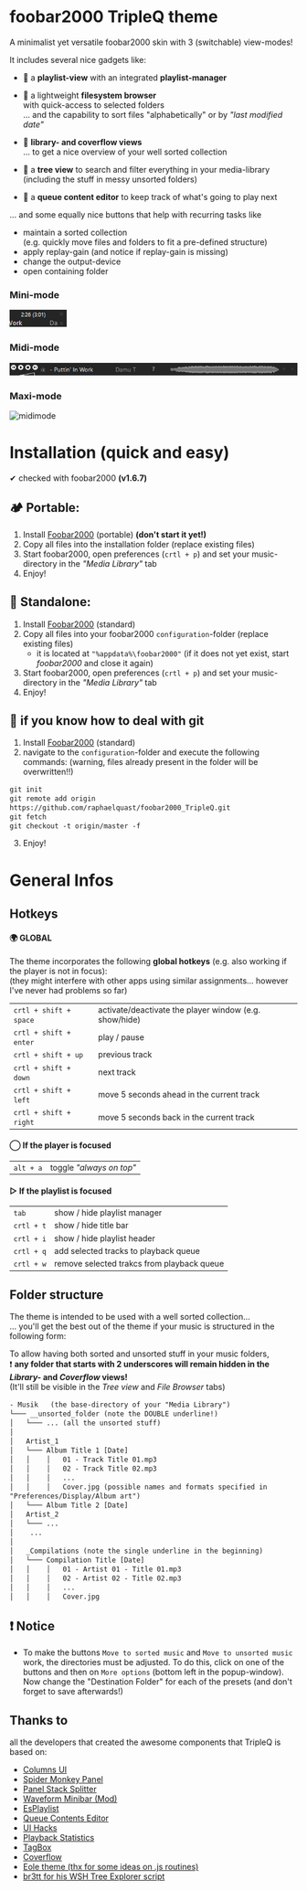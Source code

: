 # foobar2000 TripleQ theme

A minimalist yet versatile foobar2000 skin with 3 (switchable) view-modes!  

It includes several nice gadgets like:

- 🌳 a **playlist-view** with an integrated **playlist-manager**

- 🌲 a lightweight **filesystem browser**  
    with quick-access to selected folders  
  ... and the capability to sort files "alphabetically" or by *"last modified date"*

- 🌴 **library- and coverflow views**  
  ... to get a nice overview of your well sorted collection
  
- 🌵 a **tree view** to search and filter everything in your media-library  
(including the stuff in messy unsorted folders)

- 🌿 a **queue content editor** to keep track of what's going to play next

... and some equally nice buttons that help with recurring tasks like

- maintain a sorted collection  
    (e.g. quickly move files and folders to fit a pre-defined structure)
- apply replay-gain (and notice if replay-gain is missing)
- change the output-device
- open containing folder

### Mini-mode

![minimode](_images/minimode.gif?raw=true "Minimode")

### Midi-mode

![midimode](_images/midimode.gif?raw=true "Midimode")

### Maxi-mode

![midimode](_images/animation_small.gif?raw=true "Maximode")

# Installation (quick and easy)
✔ checked with foobar2000 **(v1.6.7)**

## 🏕 Portable:

1) Install [Foobar2000](https://www.foobar2000.org/) (portable) **(don't start it yet!)**
2) Copy all files into the installation folder (replace existing files)
3) Start foobar2000, open preferences (`crtl + p`) and set your music-directory in the *"Media Library"* tab
4) Enjoy!

## 🏡 Standalone:

1) Install [Foobar2000](https://www.foobar2000.org/) (standard)  
2) Copy all files into your foobar2000 `configuration`-folder (replace existing files)
   - it is located at `"%appdata%\foobar2000"` 
     (if it does not yet exist, start *foobar2000* and close it again)
3) Start foobar2000, open preferences (`crtl + p`) and set your music-directory in the *"Media Library"* tab
4) Enjoy!

## 🌌  if you know how to deal with **git**

1. Install [Foobar2000](https://www.foobar2000.org/) (standard) 
2. navigate to the `configuration`-folder and execute the following commands:
   (warning, files already present in the folder will be overwritten!!)

```
git init
git remote add origin https://github.com/raphaelquast/foobar2000_TripleQ.git
git fetch
git checkout -t origin/master -f
```

3. Enjoy!

# General Infos

## Hotkeys

#### 🌍 GLOBAL

The theme incorporates the following **global hotkeys** (e.g. also working if the player is not in focus):  
(they might interfere with other apps using similar assignments... however I've never had problems so far)


| | |
| --- | --- |
|`crtl + shift + space` | activate/deactivate the player window (e.g. show/hide) |
|`crtl + shift + enter` |  play / pause |
|`crtl + shift + up   ` | previous track |
|`crtl + shift + down ` | next track |
|`crtl + shift + left ` | move 5 seconds ahead in the current track |
|`crtl + shift + right` | move 5 seconds back in the current track |

#### ◯ If the player is focused
| | |
| --- | --- |
|`alt + a` |  toggle *"always on top"* |

#### ▷ If the playlist is focused
| | |
| --- | --- |
|`tab` | show / hide playlist manager |
|`crtl + t` |show / hide title bar |
|`crtl + i` | show / hide playlist header |
|`crtl + q` | add selected tracks to playback queue |
|`crtl + w` | remove selected trakcs from playback queue |

## Folder structure

The theme is intended to be used with a well sorted collection...  
... you'll get the best out of the theme if your music is structured in the following form:

To allow having both sorted and unsorted stuff in your music folders,  
❗ **any folder that starts with 2 underscores will remain hidden in the *Library-* and *Coverflow* views!**   
(It'll still be visible in the *Tree view* and *File Browser* tabs)

```
- Musik   (the base-directory of your "Media Library")
└─── __unsorted_folder (note the DOUBLE underline!)
│   └─── ... (all the unsorted stuff)
│
│   Artist_1
│   └─── Album Title 1 [Date]
│   │    │   01 - Track Title 01.mp3
│   │    │   02 - Track Title 02.mp3 
│   │    │   ...
│   │    │   Cover.jpg (possible names and formats specified in "Preferences/Display/Album art")
│   └─── Album Title 2 [Date]
│   Artist_2
│   └─── ...
│    ...
│
│   _Compilations (note the single underline in the beginning)
│   └─── Compilation Title [Date]
│   │    │   01 - Artist 01 - Title 01.mp3
│   │    │   02 - Artist 02 - Title 02.mp3
│   │    │   ...
│   │    │   Cover.jpg 
```

## ❗ Notice

- To make the buttons `Move to sorted music` and `Move to unsorted music` work, the directories must be adjusted. To do this, click on one of the buttons and then on `More options` (bottom left in the popup-window). Now change the "Destination Folder" for each of the presets (and don't forget to save afterwards!)

## Thanks to

all the developers that created the awesome components that TripleQ is based on:

- [Columns UI](https://github.com/reupen/columns_ui)
- [Spider Monkey Panel](https://theqwertiest.github.io/foo_spider_monkey_panel/)
- [Panel Stack Splitter](http://foo2k.chottu.net/)
- [Waveform Minibar (Mod)](http://www.foobar2000.org/components/view/foo_wave_minibar_mod)
- [EsPlaylist](http://foo2k.chottu.net/)
- [Queue Contents Editor](https://www.foobar2000.org/components/view/foo_queuecontents)
- [UI Hacks](http://foobar2000.ru/forum/viewtopic.php?t=1911)
- [Playback Statistics](https://www.foobar2000.org/components/view/foo_playcount)
- [TagBox](https://www.foobar2000.org/components/view/foo_tagbox)
- [Coverflow](https://github.com/Chronial/foo_chronflow)
- [Eole theme (thx for some ideas on .js routines)](https://github.com/Ottodix/Eole-foobar-theme)
- [br3tt for his WSH Tree Explorer script](https://www.deviantart.com/br3tt/art/WSH-Tree-Explorer-1-7-196023730)
